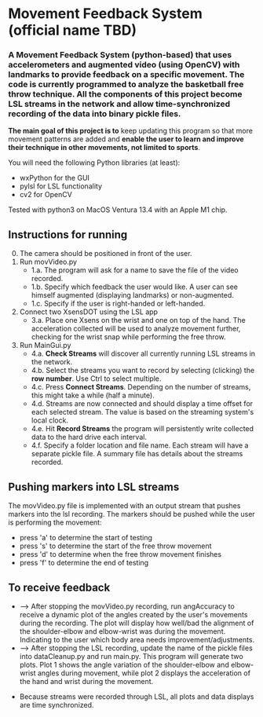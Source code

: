 # Movement Feedback System (official name TBD)

### A Movement Feedback System (python-based) that uses accelerometers and augmented video (using OpenCV) with landmarks to provide feedback on a specific movement. The code is currently programmed to analyze the basketball free throw technique. All the components of this project become LSL streams in the network and allow time-synchronized recording of the data into binary pickle files.

**The main goal of this project is to** keep updating this program so that more movement patterns are added and **enable the user to learn and improve their technique in other movements, not limited to sports**.

You will need the following Python libraries (at least):

- wxPython for the GUI
- pylsl for LSL functionality
- cv2 for OpenCV

Tested with python3 on MacOS Ventura 13.4 with an Apple M1 chip.

## Instructions for running

0. The camera should be positioned in front of the user.
1. Run movVideo.py
   - 1.a. The program will ask for a name to save the file of the video recorded.
   - 1.b. Specify which feedback the user would like. A user can see himself augmented (displaying landmarks) or non-augmented.
   - 1.c. Specify if the user is right-handed or left-handed.
2. Connect two XsensDOT using the LSL app
   - 3.a. Place one Xsens on the wrist and one on top of the hand. The acceleration collected will be used to analyze movement further, checking for the wrist snap while performing the free throw.
3. Run MainGui.py
   - 4.a. **Check Streams** will discover all currently running LSL streams in the network.
   - 4.b. Select the streams you want to record by selecting (clicking) the **row number**. Use Ctrl to select multiple.
   - 4.c. Press **Connect Streams**. Depending on the number of streams, this might take a while (half a minute).
   - 4.d. Streams are now connected and should display a time offset for each selected stream. The value is based on the streaming system's local clock.
   - 4.e. Hit **Record Streams** the program will persistently write collected data to the hard drive each interval.
   - 4.f. Specify a folder location and file name. Each stream will have a separate pickle file. A summary file has details about the streams recorded.

## Pushing markers into LSL streams

The movVideo.py file is implemented with an output stream that pushes markers into the lsl recording. The markers should be pushed while the user is performing the movement:

- press 'a' to determine the start of testing
- press 's' to determine the start of the free throw movement
- press 'd' to determine when the free throw movement finishes
- press 'f' to determine the end of testing

## To receive feedback

- --> After stopping the movVideo.py recording, run angAccuracy to receive a dynamic plot of the angles created by the user's movements during the recording. The plot will display how well/bad the alignment of the shoulder-elbow and elbow-wrist was during the movement. Indicating to the user which body area needs improvement/adjustments.
- --> After stopping the LSL recording, update the name of the pickle files into dataCleanup.py and run main.py. This program will generate two plots. Plot 1 shows the angle variation of the shoulder-elbow and elbow-wrist angles during movement, while plot 2 displays the acceleration of the hand and wrist during the movement.

* Because streams were recorded through LSL, all plots and data displays are time synchronized.
